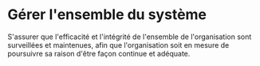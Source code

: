 # Gérer l'ensemble du système

<summary>
S'assurer que l'efficacité et l'intégrité de l'ensemble de l'organisation sont surveillées et maintenues, afin que l'organisation soit en mesure de poursuivre sa raison d'être façon continue et adéquate.
</summary>

